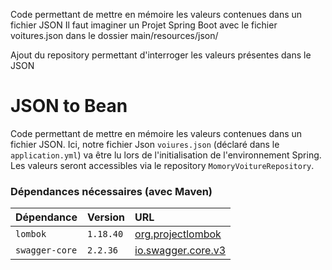 Code permettant de mettre en mémoire les valeurs contenues dans un fichier JSON
Il faut imaginer un Projet Spring Boot avec le fichier voitures.json dans le dossier main/resources/json/

Ajout du repository permettant d'interroger les valeurs présentes dans le JSON





# JSON to Bean

Code permettant de mettre en mémoire les valeurs contenues dans un fichier JSON.
Ici, notre fichier Json `voiures.json` (déclaré dans le `application.yml`) va être lu lors de l'initialisation de l'environnement Spring.
Les valeurs seront accessibles via le repository `MomoryVoitureRepository`.


### Dépendances nécessaires (avec Maven)



| Dépendance     | Version   | URL                                                                                                           |
|:---------------|:----------|:--------------------------------------------------------------------------------------------------------------|
| `lombok`       | `1.18.40` | [org.projectlombok <lombok>](https://mvnrepository.com/artifact/org.projectlombok/lombok/1.18.40)             |
| `swagger-core` | `2.2.36`  | [io.swagger.core.v3 <swagger-core>](https://mvnrepository.com/artifact/io.swagger.core.v3/swagger-core/2.2.36) |

